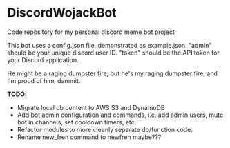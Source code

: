 # DiscordWojackBot
Code repository for my personal discord meme bot project

This bot uses a config.json file, demonstrated as example.json. 
"admin" should be your unique discord user ID. "token" should be 
the API token for your Discord application.

He might be a raging dumpster fire, but he's my raging dumpster fire, 
and I'm proud of him, dammit.

**TODO**: 
* Migrate local db content to AWS S3 and DynamoDB
* Add bot admin configuration and commands, i.e. add admin users, mute bot in channels, set cooldown timers, etc.
* Refactor modules to more cleanly separate db/function code.
* Rename new_fren command to newfren maybe???